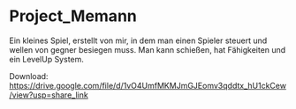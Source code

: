 # Project_Memann
Ein kleines Spiel, erstellt von mir, in dem man einen Spieler steuert und wellen von gegner besiegen muss. 
Man kann schießen, hat Fähigkeiten und ein LevelUp System.

Download: https://drive.google.com/file/d/1vO4UmfMKMJmGJEomv3qddtx_hU1ckCew/view?usp=share_link

